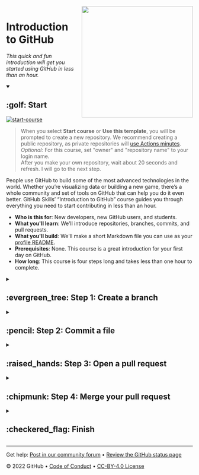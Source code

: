 <!-- 
  <<< Author notes: Header of the course >>> 
  Include a 1280×640 image, course title in sentence case, and a concise description in emphasis.
  In your repository settings: enable template repository, add your 1280×640 social image, auto delete head branches.
  Add your open source license, GitHub uses Creative Commons Attribution 4.0 International.
-->

<img src=https://user-images.githubusercontent.com/1221423/156946910-a79dadd3-b4b6-4ca3-97bd-98ff8b3afc72.svg width=300 align=right>

# Introduction to GitHub

_This quick and fun introduction will get you started using GitHub in less than an hour._

<!-- 
  <<< Author notes: Start of the course >>> 
  Include start button, a note about Actions minutes,
  and tell the learner why they should take the course.
  Each step should be wrapped in <details>/<summary>, with an `id` set.
  The start <details> should have `open` as well.
  Do not use quotes on the <details> tag attributes.
-->

<details id=0 open>
<summary><h2>:golf: Start</h2></summary>
  
[![start-course](https://user-images.githubusercontent.com/1221423/154366775-5491926f-9ed1-4a4a-a229-0810c0ed7e5e.svg)](https://github.com/skills/introduction-to-github/generate)

> When you select **Start course** or **Use this template**, you will be prompted to create a new repository.
> We recommend creating a public repository, as private repositories will [use Actions minutes](https://docs.github.com/en/billing/managing-billing-for-github-actions/about-billing-for-github-actions).<br>
> <em>Optional:</em> For this course, set "owner" and "repository name" to your login name.<br>
> After you make your own repository, wait about 20 seconds and refresh. I will go to the next step.

People use GitHub to build some of the most advanced technologies in the world. Whether you’re visualizing data or building a new game, there’s a whole community and set of tools on GitHub that can help you do it even better. GitHub Skills’ “Introduction to GitHub” course guides you through everything you need to start contributing in less than an hour.

- **Who is this for**: New developers, new GitHub users, and students.
- **What you'll learn**: We'll introduce repositories, branches, commits, and pull requests.
- **What you'll build**: We'll make a short Markdown file you can use as your [profile README](https://docs.github.com/account-and-profile/setting-up-and-managing-your-github-profile/customizing-your-profile/managing-your-profile-readme).
- **Prerequisites**: None. This course is a great introduction for your first day on GitHub.
- **How long**: This course is four steps long and takes less than one hour to complete.

</details>

<!-- 
  <<< Author notes: Step 1 >>> 
  Choose 3-5 steps for your course.
  The first step is always the hardest, so pick something easy!
  Link to docs.github.com for further explanations.
  Encourage users to open new tabs for steps!
-->

<details id=1>
<summary><h2>:evergreen_tree: Step 1: Create a branch</h2></summary>

_Welcome to "Introduction to GitHub"! :wave:_

**What is GitHub?**: GitHub is a collaboration platform that uses [Git](https://docs.github.com/get-started/quickstart/github-glossary#git) for versioning. GitHub is a popular place to share and contribute to [open-source](https://docs.github.com/get-started/quickstart/github-glossary#open-source) software.
<br>:tv: [Video: What is GitHub?](https://www.youtube.com/watch?v=w3jLJU7DT5E)

**What is a repository?**: A [repository](https://docs.github.com/get-started/quickstart/github-glossary#repository) is a project containing files and folders. A repository tracks versions of files and folders.
<br>:tv: [Video: Exploring a repository](https://www.youtube.com/watch?v=R8OAwrcMlRw)

**What is a branch?**: A [branch](https://docs.github.com/en/get-started/quickstart/github-glossary#branch) is a parallel version of your repository. You can make edits in your branch without impacting the `main` version. Branches allow us to separate our work from the `main` branch. In other words, everyone's work is safe while you contribute.
<br>:tv: [Video: Branches](https://www.youtube.com/watch?v=xgQmu81G1yY)

### :keyboard: Activity: Your first branch

1. Open a new browser tab, and work on the steps in your second tab while you read the instructions in this tab.
1. Navigate to the **Code** tab.
1. Click **Branch: main** in the drop-down.
1. In the field, enter a name for your branch: `my-first-branch`.
1. Click **Create branch: my-first-branch** or press the <kbd>Enter</kbd> key to create your branch.
1. Wait about 20 seconds then refresh this page for the next step.

</details>

<!-- 
  <<< Author notes: Step 2 >>>
  Start this step by acknowledging the previous step.
  Define terms and link to docs.github.com.
-->

<details id=2>
<summary><h2>:pencil: Step 2: Commit a file</h2></summary>

_You created a branch! :tada:_

Creating a branch allows you to edit to your project without changing the `main` branch. Now that you have a branch, it’s time to create a file and make your first commit!

**What is a commit?**: A [commit](https://docs.github.com/pull-requests/committing-changes-to-your-project/creating-and-editing-commits/about-commits) is a set of changes to the files and folders in your project. A commit exists in a branch.

### :keyboard: Activity: Your first commit

The following steps will guide you through the process of committing a change on GitHub.

1. Create a new file on this branch called `PROFILE.md`.
   - Make sure you are on the "Code" tab.
   - In the branch drop-down, select `my-first-branch`.
   - Click **Create new file**.
   - In the "file name" field, type `PROFILE.md`.
1. When you’re done naming the file, add the following content to your file:
   ```md
   Welcome to my GitHub profile!
   ```
1. After adding the text, you can commit the change by entering a brief commit message `Add PROFILE.md` in the text-entry field below the file edit view.
1. After you’ve entered a commit message, click **Commit new file**.
1. Wait about 20 seconds then refresh this page for the next step.

</details>

<!-- 
  <<< Author notes: Step 3 >>> 
  Just a historic note: the previous version of this step forced the learner
  to write a pull request description,
  checked that `main` was the receiving branch,
  and that the file was named correctly.
-->

<details id=3>
<summary><h2>:raised_hands: Step 3: Open a pull request</h2></summary>

_Nice work making that commit :sparkles:_

Now that you’ve created a commit, it’s time to share your proposed change through a pull request!

**What is a pull request?**: Collaboration happens on a pull request. The pull request shows the changes in your branch to other people. This pull request is going to keep the changes you just made on your branch and propose applying them to the `main` branch.
<br>:tv: [Video: Introduction to pull requests](https://youtu.be/kJr-PIfLDl4)

### :keyboard: Activity: Create a pull request

1. Open a pull request:
   - From the "Pull requests" tab, click **New pull request**.
   - In the "base:" drop-down menu, make sure the "main" branch is selected.
   - In the "compare:" drop-down menu, select `my-first-branch`.
1. When you’ve selected your branch, enter a title for your pull request: `Add my first file`.
1. The next field helps you provide a description of the changes you made. Feel free to add a description of what you’ve accomplished so far. As a reminder, you have: created a branch, created a file and made a commit, and opened a pull request.
1. Click **Create pull request**.
1. Wait about 20 seconds then refresh this page for the next step.

</details>

<!-- 
  <<< Author notes: Step 4 >>> 
  Just a historic note: The previous version of this step required responding
  to a pull request review before merging. The previous version also handled
  if users accidentally closed without merging.
-->

<details id=4>
<summary><h2>:chipmunk: Step 4: Merge your pull request</h2></summary>

_Nicely done friend! :sunglasses:_

You successfully created a pull request. You can now merge your pull request.

**What is a _merge_**: A [merge](https://docs.github.com/en/get-started/quickstart/github-glossary#merge) adds the changes in your pull request and branch into the `main` branch.
<br>:tv: [Video: Understanding the GitHub flow](https://www.youtube.com/watch?v=PBI2Rz-ZOxU)

### :keyboard: Activity: Merge the pull request

1. Click **Merge pull request**.
1. Click **Confirm merge**.
1. Once your branch has been merged, you don't need it anymore and you may click **Delete branch**.
1. Wait about 20 seconds then refresh this page for the next step.

</details>

<!-- 
  <<< Author notes: Finish >>> 
  Review what we learned, ask for feedback, provide next steps.
-->

<details id=X>
<summary><h2>:checkered_flag: Finish</h2></summary>

_Congratulations friend, you've completed this course!_

<img src=https://octodex.github.com/images/collabocats.jpg alt=celebrate width=300 align=right>

Here's a recap of all the tasks you've accomplished in your repository:

- You learned about GitHub, repositories, branches, commits, and pull requests.
- You created a branch, a commit, and a pull request.
- You merged a pull request.
- You made your first contribution! :tada:

### What's next?

- If you'd like the contents of your `PROFILE.md` file to be on your GitHub profile:
  - Make a new branch.
  - Edit the contents into this `README.md` file.
  - Delete `PROFILE.md` on your branch.
  - Open and merge a pull request using your branch.
- We'd love to hear what you thought of this course [in our community forum](https://github.com/skills/.github/discussions).
- [Take another GitHub Skills course](https://github.com/skills).
- [Read the GitHub Getting Started docs](https://docs.github.com/en/get-started).
- To find projects to contribute to, check out [GitHub Explore](https://github.com/explore).

</details>

<!--
  <<< Author notes: Footer >>>
  Add a link to get support, GitHub status page, code of conduct, license link.
-->

---

Get help: [Post in our community forum](https://github.com/skills/.github/discussions) &bull; [Review the GitHub status page](https://www.githubstatus.com/)

&copy; 2022 GitHub &bull; [Code of Conduct](https://www.contributor-covenant.org/version/2/1/code_of_conduct/code_of_conduct.md) &bull; [CC-BY-4.0 License](https://creativecommons.org/licenses/by/4.0/legalcode)
